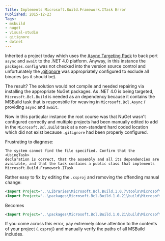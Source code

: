 ```yaml
---
Title: Implements Microsoft.Build.Framework.ITask Error
Published: 2015-12-23
Tags:
- msbuild
- nuget
- visual-studio
- gitignore
- dotnet
---
```


Inherited a project today which uses the [Async Targeting Pack](https://www.nuget.org/packages/Microsoft.Bcl.Async) to back port `async` and `await` to the .NET 4.0 platform. Anyway, in this instance the `packages.config` was not checked into the version source control and unfortunately the [.gitignore](https://github.com/github/gitignore/blob/master/VisualStudio.gitignore) was appropriately configured to exclude all binaries (as it should be).

The result? The solution would not compile and needed repairing via installing the appropriate NuGet packages. As .NET 4.0 is being targeted, `Microsoft.Bcl.Build` is needed as an dependency because it contains the MSBuild task that is responsbile for weaving in `Microsoft.Bcl.Async` / providing `async` and `await`.

Now in this particular instance the root course was that NuGet wasn't configured correctly and multiple projects had been manually edited to add in the `Microsoft.Bcl.Build` task at a non-standard hard coded location which did not exist because `.gitignore` had been properly configured.

Frustrating to diagnose:

```
The system cannot find the file specified. Confirm that the <UsingTask>
declaration is correct, that the assembly and all its dependencies are
available, and that the task contains a public class that implements
Microsoft.Build.Framework.ITask
```

Rather easy to fix by editing the `.csproj` and removing the offending manual change:

```xml
<Import Project="..\Libraries\Microsoft.Bcl.Build.1.0.7\tools\Microsoft.Bcl.Build.targets" />
<Import Project="..\packages\Microsoft.Bcl.Build.1.0.21\build\Microsoft.Bcl.Build.targets" Condition="Exists('..\packages\Microsoft.Bcl.Build.1.0.21\build\Microsoft.Bcl.Build.targets')" />
```
Becomes

```xml
<Import Project="..\packages\Microsoft.Bcl.Build.1.0.21\build\Microsoft.Bcl.Build.targets" Condition="Exists('..\packages\Microsoft.Bcl.Build.1.0.21\build\Microsoft.Bcl.Build.targets')" />
```

If you come across this error, pay extremely close attention to the contents of your project (`.csproj`) and manually verify the paths of all MSBuild includes.
